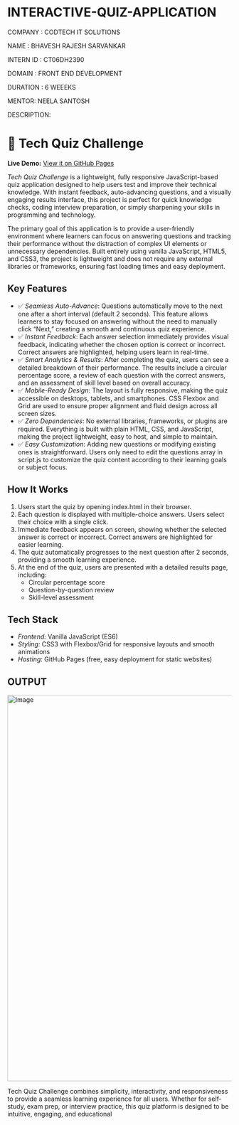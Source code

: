 # INTERACTIVE-QUIZ-APPLICATION

COMPANY : CODTECH IT SOLUTIONS

NAME : BHAVESH RAJESH SARVANKAR

INTERN ID : CT06DH2390

DOMAIN : FRONT END DEVELOPMENT

DURATION : 6 WEEEKS

MENTOR: NEELA SANTOSH


DESCRIPTION: 


# 📱 Tech Quiz Challenge
**Live Demo:** [View it on GitHub Pages](https://BhaveshSarvankar.github.io/INTERACTIVE-QUIZ-APPLICATION/)

*Tech Quiz Challenge* is a lightweight, fully responsive JavaScript-based quiz application designed to help users test and improve their technical knowledge. With instant feedback, auto-advancing questions, and a visually engaging results interface, this project is perfect for quick knowledge checks, coding interview preparation, or simply sharpening your skills in programming and technology.

The primary goal of this application is to provide a user-friendly environment where learners can focus on answering questions and tracking their performance without the distraction of complex UI elements or unnecessary dependencies. Built entirely using vanilla JavaScript, HTML5, and CSS3, the project is lightweight and does not require any external libraries or frameworks, ensuring fast loading times and easy deployment.

## Key Features

- ✅ *Seamless Auto-Advance*: Questions automatically move to the next one after a short interval (default 2 seconds). This feature allows learners to stay focused on answering without the need to manually click “Next,” creating a smooth and continuous quiz experience.  
- ✅ *Instant Feedback*: Each answer selection immediately provides visual feedback, indicating whether the chosen option is correct or incorrect. Correct answers are highlighted, helping users learn in real-time.  
- ✅ *Smart Analytics & Results*: After completing the quiz, users can see a detailed breakdown of their performance. The results include a circular percentage score, a review of each question with the correct answers, and an assessment of skill level based on overall accuracy.  
- ✅ *Mobile-Ready Design*: The layout is fully responsive, making the quiz accessible on desktops, tablets, and smartphones. CSS Flexbox and Grid are used to ensure proper alignment and fluid design across all screen sizes.  
- ✅ *Zero Dependencies*: No external libraries, frameworks, or plugins are required. Everything is built with plain HTML, CSS, and JavaScript, making the project lightweight, easy to host, and simple to maintain.  
- ✅ *Easy Customization*: Adding new questions or modifying existing ones is straightforward. Users only need to edit the questions array in script.js to customize the quiz content according to their learning goals or subject focus.

## How It Works

1. Users start the quiz by opening index.html in their browser.  
2. Each question is displayed with multiple-choice answers. Users select their choice with a single click.  
3. Immediate feedback appears on screen, showing whether the selected answer is correct or incorrect. Correct answers are highlighted for easier learning.  
4. The quiz automatically progresses to the next question after 2 seconds, providing a smooth learning experience.  
5. At the end of the quiz, users are presented with a detailed results page, including:  
   - Circular percentage score  
   - Question-by-question review  
   - Skill-level assessment  

## Tech Stack

- *Frontend:* Vanilla JavaScript (ES6)  
- *Styling:* CSS3 with Flexbox/Grid for responsive layouts and smooth animations  
- *Hosting:* GitHub Pages (free, easy deployment for static websites)  

## OUTPUT

<img width="1919" height="869" alt="Image" src="https://github.com/user-attachments/assets/d5d4f497-ab7c-40e3-8465-8a93bbb1a7fa" />

Tech Quiz Challenge combines simplicity, interactivity, and responsiveness to provide a seamless learning experience for all users. Whether for self-study, exam prep, or interview practice, this quiz platform is designed to be intuitive, engaging, and educational

